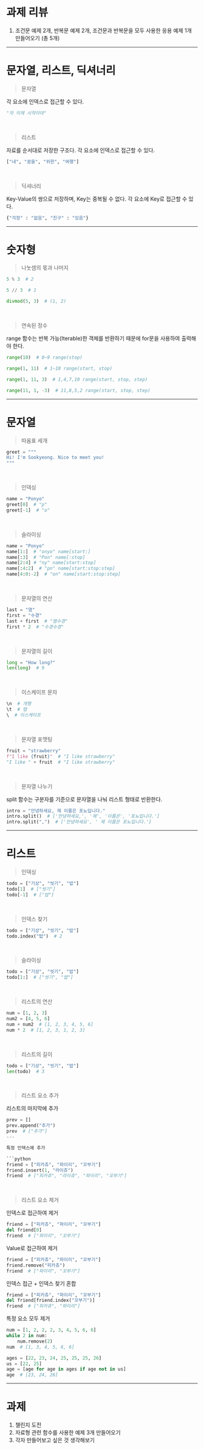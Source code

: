 # 과제 리뷰

1. 조건문 예제 2개, 반복문 예제 2개, 조건문과 반복문을 모두 사용한 응용 예제 1개 만들어오기 (총 5개)

---

# 문자열, 리스트, 딕셔너리

> 문자열

각 요소에 인덱스로 접근할 수 있다.

```python
"자 이제 시작이야"
```

<br>

> 리스트

자료를 순서대로 저장한 구조다. 각 요소에 인덱스로 접근할 수 있다.

```python
["내", "꿈을", "위한", "여행"]
```

<br>

> 딕셔너리

Key-Value의 쌍으로 저장하며, Key는 중복될 수 없다. 각 요소에 Key로 접근할 수 있다.

```python
{"걱정" : "없음", "친구" : "있음"}
```

---

# 숫자형

> 나눗셈의 몫과 나머지

```python
5 % 3  # 2
```
```python
5 // 3  # 1
```
```python
divmod(5, 3)  # (1, 2)
```
<br>

> 연속된 정수

range 함수는 반복 가능(Iterable)한 객체를 반환하기 때문에 for문을 사용하여 출력해야 한다.

```python
range(10)  # 0~9 range(stop)
```
```python
range(1, 11)  # 1~10 range(start, stop)
```
```python
range(1, 11, 3)  # 1,4,7,10 range(start, stop, step)
```
```python
range(11, 1, -3)  # 11,8,5,2 range(start, stop, step)
```

---

# 문자열

> 따옴표 세개

```python
greet = """
Hi! I'm Sookyeong. Nice to meet you!
"""
```

<br>

> 인덱싱

```python
name = "Ponyo"
greet[0]  # "p"
greet[-1]  # "o"
```


<br>

> 슬라이싱

```python
name = "Ponyo"
name[1:]  # "onyo" name[start:]
name[:3]  # "Pon" name[:stop]
name[2:4] # "ny" name[start:stop]
name[:4:2]  # "pn" name[start:stop:step]
name[4:0:-2]  # "on" name[start:stop:step]
```

<br>

> 문자열의 연산

```python
last = "염"
first = "수경"
last + first  # "염수경"
first * 2  # "수경수경"
```

<br>

> 문자열의 길이

```python
long = "How long?"
len(long)  # 9
```

<br>

> 이스케이프 문자

```python
\n  # 개행
\t  # 탭
\  # 이스케이프
```

<br>

> 문자열 포맷팅

```python
fruit = "strawberry"
f"I like {fruit}"  # "I like strawberry"
"I like " + fruit  # "I like strawberry"

```

<br>

> 문자열 나누기

split 함수는 구분자를 기준으로 문자열을 나눠 리스트 형태로 반환한다.

```python
intro = "안녕하세요, 제 이름은 포뇨입니다."
intro.split()  # ['안녕하세요,', '제', '이름은', '포뇨입니다.']
intro.split(",")  # ['안녕하세요', ' 제 이름은 포뇨입니다.']
```

---

# 리스트

> 인덱싱

```python
todo = ["기상", "씻기", "밥"]
todo[1]  # ["씻기"]
todo[-1]  # ["밥"]
```

<br>

> 인덱스 찾기
```python
todo = ["기상", "씻기", "밥"]
todo.index("밥")  # 2
```

<br>

> 슬라이싱
```python
todo = ["기상", "씻기", "밥"]
todo[1:]  # ["씻기", "밥"]
```

<br>

> 리스트의 연산

```python
num = [1, 2, 3]
num2 = [4, 5, 6]
num + num2  # [1, 2, 3, 4, 5, 6]
num * 2  # [1, 2, 3, 1, 2, 3]
```

<br>

> 리스트의 길이
```python
todo = ["기상", "씻기", "밥"]
len(todo)  # 3
```

<br>

> 리스트 요소 추가

리스트의 마지막에 추가

```python
prev = []
prev.append("추가")
prev  # ["추가"]
---

특정 인덱스에 추가

```python
friend = ["피카츄", "파이리", "꼬부기"]
friend.insert(1, "라이츄")
friend  # ["피카츄", "라이츄", "파이리", "꼬부기"]
```

<br>

> 리스트 요소 제거

인덱스로 접근하여 제거

```python
friend = ["피카츄", "파이리", "꼬부기"]
del friend[0]
friend  # ["파이리", "꼬부기"]
```

Value로 접근하여 제거

```python
friend = ["피카츄", "파이리", "꼬부기"]
friend.remove("피카츄")
friend  # ["파이리", "꼬부기"]
```

인덱스 접근 + 인덱스 찾기 혼합

```python
friend = ["피카츄", "파이리", "꼬부기"]
del friend[friend.index("꼬부기")]
friend  # ["피카츄", "파이리"]
```

특정 요소 모두 제거

```python
num = [1, 2, 2, 2, 3, 4, 5, 6, 6]
while 2 in num:
    num.remove(2)
num  # [1, 3, 4, 5, 6, 6]
```

```python
ages = [22, 23, 24, 25, 25, 25, 26]
us = [22, 25]
age = [age for age in ages if age not in us]
age  # [23, 24, 26]
```

---

# 과제

1. 챌린지 도전
2. 자료형 관련 함수를 사용한 예제 3개 만들어오기
3. 각자 만들어보고 싶은 것 생각해보기
